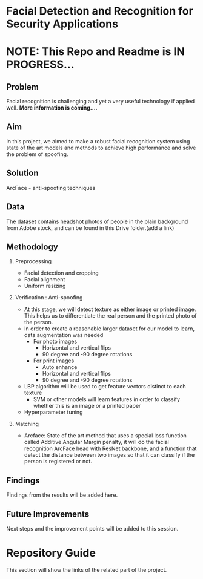 # Facial Detection and Recognition for Security Applications
# NOTE: This Repo and Readme is IN PROGRESS...
## Problem

Facial recognition is challenging and yet a very useful technology if applied well. __More information is coming....__

## Aim

In this project, we aimed to make a robust facial recognition system using state of the art models and methods to achieve high performance and solve the problem of spoofing. 

## Solution

ArcFace - anti-spoofing techniques

## Data

The dataset contains headshot photos of people in the plain background from Adobe stock, and can be found in this Drive folder.(add a link)

## Methodology

1. Preprocessing
    * Facial detection and cropping
    * Facial alignment 
    * Uniform resizing 
 
2. Verification : Anti-spoofing
    * At this stage, we will detect texture as either image or printed image. This helps us to differentiate the real person and the printed photo of the person. 
    * In order to create a reasonable larger dataset for our model to learn, data augmentation was needed
      * For photo images
         * Horizontal and vertical flips
         * 90 degree and -90 degree rotations
      * For print images
         * Auto enhance
         * Horizontal and vertical flips 
         * 90 degree and -90 degree rotations
   * LBP algorithm will be used to get feature vectors distinct to each texture
      * SVM or other models will learn features in order to classify whether this is an image or a printed paper
   * Hyperparameter tuning
 
3. Matching
   * Arcface: State of the art method that uses a special loss function called Additive Angular Margin penalty, it will do the facial recognition
 ArcFace head with ResNet backbone, and a function that detect the distance between two images so that it can classify if the person is registered or not.

## Findings 

Findings from the results will be added here. 

## Future Improvements

Next steps and the improvement points will be added to this session. 

# Repository Guide

This section will show the links of the related part of the project. 




